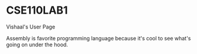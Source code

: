 # CSE110LAB1
Vishaal's User Page

Assembly is favorite programming language because it's cool to see what's going on under the hood.